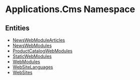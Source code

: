 ﻿---
uid: Applications.Cms
---
# Applications.Cms Namespace

## Entities
- [NewsWebModuleArticles](Applications.Cms.NewsWebModuleArticles.md)  
- [NewsWebModules](Applications.Cms.NewsWebModules.md)  
- [ProductCatalogWebModules](Applications.Cms.ProductCatalogWebModules.md)  
- [StaticWebModules](Applications.Cms.StaticWebModules.md)  
- [WebModules](Applications.Cms.WebModules.md)  
- [WebSiteLanguages](Applications.Cms.WebSiteLanguages.md)  
- [WebSites](Applications.Cms.WebSites.md)  

